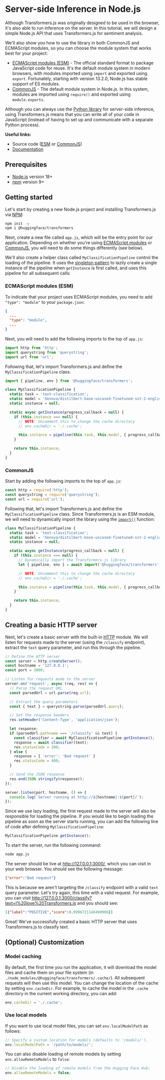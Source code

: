 
# Server-side Inference in Node.js

Although Transformers.js was originally designed to be used in the browser, it's also able to run inference on the server. In this tutorial, we will design a simple Node.js API that uses Transformers.js for sentiment analysis.

We'll also show you how to use the library in both CommonJS and ECMAScript modules, so you can choose the module system that works best for your project:

- [ECMAScript modules (ESM)](#ecmascript-modules-esm) - The official standard format
  to package JavaScript code for reuse. It's the default module system in modern
  browsers, with modules imported using `import` and exported using `export`.
  Fortunately, starting with version 13.2.0, Node.js has stable support of ES modules.
- [CommonJS](#commonjs) - The default module system in Node.js. In this system,
  modules are imported using `require()` and exported using `module.exports`.

<Tip>

Although you can always use the [Python library](https://github.com/huggingface/transformers) for server-side inference, using Transformers.js means that you can write all of your code in JavaScript (instead of having to set up and communicate with a separate Python process).

</Tip>

**Useful links:**
- Source code ([ESM](https://github.com/huggingface/transformers.js/tree/main/examples/node/esm/app.js) or [CommonJS](https://github.com/huggingface/transformers.js/tree/main/examples/node/commonjs/app.js))
- [Documentation](https://huggingface.co/docs/transformers.js) 


## Prerequisites

- [Node.js](https://nodejs.org/en/) version 18+
- [npm](https://www.npmjs.com/) version 9+


## Getting started

Let's start by creating a new Node.js project and installing Transformers.js via [NPM](https://www.npmjs.com/package/@huggingface/transformers):

```bash
npm init -y
npm i @huggingface/transformers
```

Next, create a new file called `app.js`, which will be the entry point for our application. Depending on whether you're using [ECMAScript modules](#ecmascript-modules-esm) or [CommonJS](#commonjs), you will need to do some things differently (see below).

We'll also create a helper class called `MyClassificationPipeline` control the loading of the pipeline. It uses the [singleton pattern](https://en.wikipedia.org/wiki/Singleton_pattern) to lazily create a single instance of the pipeline when `getInstance` is first called, and uses this pipeline for all subsequent calls:


### ECMAScript modules (ESM)

To indicate that your project uses ECMAScript modules, you need to add `"type": "module"` to your `package.json`:

```json
{
  ...
  "type": "module",
  ...
}
```

Next, you will need to add the following imports to the top of `app.js`:

```javascript
import http from 'http';
import querystring from 'querystring';
import url from 'url';
```

Following that, let's import Transformers.js and define the `MyClassificationPipeline` class.

```javascript
import { pipeline, env } from '@huggingface/transformers';

class MyClassificationPipeline {
  static task = 'text-classification';
  static model = 'Xenova/distilbert-base-uncased-finetuned-sst-2-english';
  static instance = null;

  static async getInstance(progress_callback = null) {
    if (this.instance === null) {
      // NOTE: Uncomment this to change the cache directory
      // env.cacheDir = './.cache';

      this.instance = pipeline(this.task, this.model, { progress_callback });
    }

    return this.instance;
  }
}
```

### CommonJS

Start by adding the following imports to the top of `app.js`:

```javascript
const http = require('http');
const querystring = require('querystring');
const url = require('url');
```

Following that, let's import Transformers.js and define the `MyClassificationPipeline` class. Since Transformers.js is an ESM module, we will need to dynamically import the library using the [`import()`](https://developer.mozilla.org/en-US/docs/Web/JavaScript/Reference/Operators/import) function:

```javascript
class MyClassificationPipeline {
  static task = 'text-classification';
  static model = 'Xenova/distilbert-base-uncased-finetuned-sst-2-english';
  static instance = null;

  static async getInstance(progress_callback = null) {
    if (this.instance === null) {
      // Dynamically import the Transformers.js library
      let { pipeline, env } = await import('@huggingface/transformers');

      // NOTE: Uncomment this to change the cache directory
      // env.cacheDir = './.cache';

      this.instance = pipeline(this.task, this.model, { progress_callback });
    }

    return this.instance;
  }
}
```

## Creating a basic HTTP server

Next, let's create a basic server with the built-in [HTTP](https://nodejs.org/api/http.html#http) module. We will listen for requests made to the server (using the `/classify` endpoint), extract the `text` query parameter, and run this through the pipeline.

```javascript
// Define the HTTP server
const server = http.createServer();
const hostname = '127.0.0.1';
const port = 3000;

// Listen for requests made to the server
server.on('request', async (req, res) => {
  // Parse the request URL
  const parsedUrl = url.parse(req.url);

  // Extract the query parameters
  const { text } = querystring.parse(parsedUrl.query);

  // Set the response headers
  res.setHeader('Content-Type', 'application/json');

  let response;
  if (parsedUrl.pathname === '/classify' && text) {
    const classifier = await MyClassificationPipeline.getInstance();
    response = await classifier(text);
    res.statusCode = 200;
  } else {
    response = { 'error': 'Bad request' }
    res.statusCode = 400;
  }

  // Send the JSON response
  res.end(JSON.stringify(response));
});

server.listen(port, hostname, () => {
  console.log(`Server running at http://${hostname}:${port}/`);
});

```

<Tip>

Since we use lazy loading, the first request made to the server will also be responsible for loading the pipeline. If you would like to begin loading the pipeline as soon as the server starts running, you can add the following line of code after defining `MyClassificationPipeline`:

```javascript
MyClassificationPipeline.getInstance();
```

</Tip>

To start the server, run the following command:

```bash
node app.js
```

The server should be live at http://127.0.0.1:3000/, which you can visit in your web browser. You should see the following message:

```json
{"error":"Bad request"}
```

This is because we aren't targeting the `/classify` endpoint with a valid `text` query parameter. Let's try again, this time with a valid request. For example, you can visit http://127.0.0.1:3000/classify?text=I%20love%20Transformers.js and you should see:

```json
[{"label":"POSITIVE","score":0.9996721148490906}]
```

Great! We've successfully created a basic HTTP server that uses Transformers.js to classify text.

## (Optional) Customization

### Model caching

By default, the first time you run the application, it will download the model files and cache them on your file system (in `./node_modules/@huggingface/transformers/.cache/`). All subsequent requests will then use this model. You can change the location of the cache by setting `env.cacheDir`. For example, to cache the model in the `.cache` directory in the current working directory, you can add:

```javascript
env.cacheDir = './.cache';
```

### Use local models

If you want to use local model files, you can set `env.localModelPath` as follows:

```javascript
// Specify a custom location for models (defaults to '/models/').
env.localModelPath = '/path/to/models/';
```

You can also disable loading of remote models by setting `env.allowRemoteModels` to `false`:

```javascript
// Disable the loading of remote models from the Hugging Face Hub:
env.allowRemoteModels = false;
```
